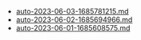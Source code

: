 * [auto-2023-06-03-1685781215.md](/docs/202306/auto-2023-06-03-1685781215.md)
* [auto-2023-06-02-1685694966.md](/docs/202306/auto-2023-06-02-1685694966.md)
* [auto-2023-06-01-1685608575.md](/docs/202306/auto-2023-06-01-1685608575.md)
